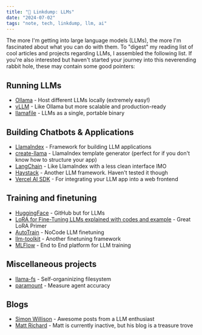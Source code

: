 ```yaml
---
title: "🔗 Linkdump: LLMs"
date: "2024-07-02"
tags: "note, tech, linkdump, llm, ai"
---
```


The more I'm getting into large language models (LLMs), the more I'm fascinated about what you can do with them. To "digest" my reading list of cool articles and projects regarding LLMs, I assembled the following list. If you're also interested but haven't started your journey into this neverending rabbit hole, these may contain some good pointers:

## Running LLMs

- [Ollama](https://ollama.com/) - Host different LLMs locally (extremely easy!)
- [vLLM](https://docs.vllm.ai) - Like Ollama but more scalable and production-ready
- [llamafile](https://github.com/Mozilla-Ocho/llamafile) - LLMs as a single, portable binary

## Building Chatbots & Applications

- [LlamaIndex](https://www.llamaindex.ai/) - Framework for building LLM applications
- [create-llama](https://github.com/run-llama/create-llama/) - LlamaIndex template generator (perfect for if you don't know how to structure your app)
- [LangChain](https://www.langchain.com/) - Like LlamaIndex with a less clean interface IMO
- [Haystack](https://haystack.deepset.ai/overview/intro) - Another LLM framework. Haven't tested it though
- [Vercel AI SDK](https://sdk.vercel.ai/docs/introduction) - For integrating your LLM app into a web frontend

## Training and finetuning

- [HuggingFace](https://huggingface.co/) - GitHub but for LLMs
- [LoRA for Fine-Tuning LLMs explained with codes and example](https://medium.com/data-science-in-your-pocket/lora-for-fine-tuning-llms-explained-with-codes-and-example-62a7ac5a3578) - Great LoRA Primer
- [AutoTrain](https://huggingface.co/autotrain) - NoCode LLM finetuning
- [llm-toolkit](https://github.com/georgian-io/LLM-Finetuning-Toolkit) - Another finetuning framework
- [MLFlow](https://mlflow.org/) - End to End platform for LLM training

## Miscellaneous projects

- [llama-fs](https://github.com/iyaja/llama-fs) - Self-organinizing filesystem
- [paramount](https://github.com/ask-fini/paramount) - Measure agent accuracy

## Blogs

- [Simon Willison](https://simonwillison.net/tags/llms/) - Awesome posts from a LLM enthusiast
- [Matt Richard](https://matt-rickard.com/tags/ai) - Matt is currently inactive, but his blog is a treasure trove

